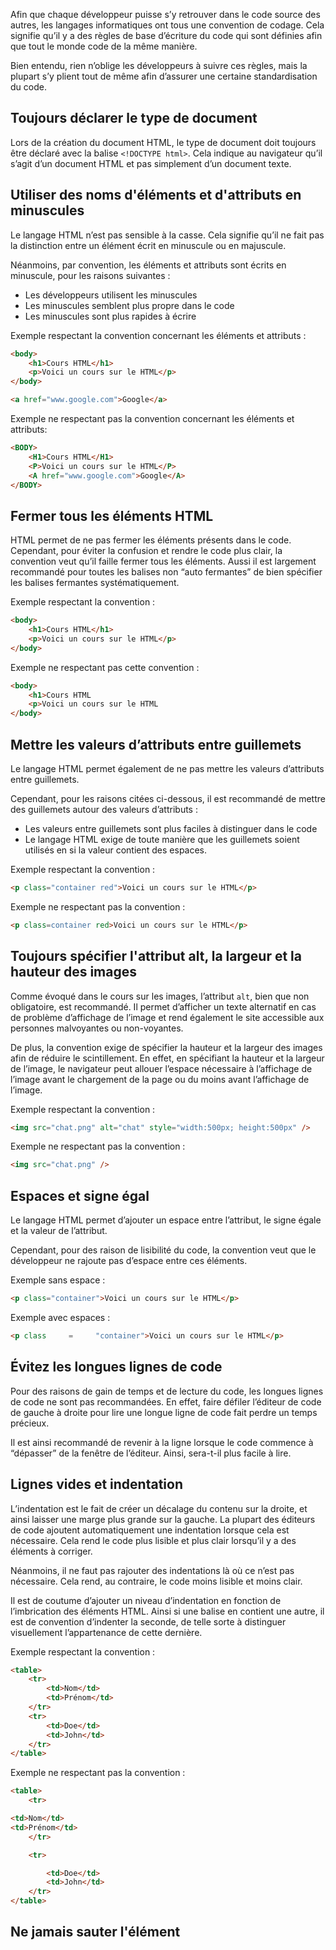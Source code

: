 Afin que chaque développeur puisse s’y retrouver dans le code source des autres, les langages informatiques ont tous une convention de codage. Cela signifie qu’il y a des règles de base d’écriture du code qui sont définies afin que tout le monde code de la même manière.

Bien entendu, rien n’oblige les développeurs à suivre ces règles, mais la plupart s’y plient tout de même afin d’assurer une certaine standardisation du code.

## Toujours déclarer le type de document

Lors de la création du document HTML, le type de document doit toujours être déclaré avec la balise ```<!DOCTYPE html>```. Cela indique au navigateur qu’il s’agit d’un document HTML et pas simplement d’un document texte.

## Utiliser des noms d'éléments et d'attributs en minuscules

Le langage HTML n’est pas sensible à la casse. Cela signifie qu’il ne fait pas la distinction entre un élément écrit en minuscule ou en majuscule.

Néanmoins, par convention, les éléments et attributs sont écrits en minuscule, pour les raisons suivantes :

- Les développeurs utilisent les minuscules
- Les minuscules semblent plus propre dans le code
- Les minuscules sont plus rapides à écrire

Exemple respectant la convention concernant les éléments et attributs :

```html
<body>
    <h1>Cours HTML</h1>
    <p>Voici un cours sur le HTML</p>
</body>

<a href="www.google.com">Google</a>
```

Exemple ne respectant pas la convention concernant les éléments et attributs:

```html
<BODY>
    <H1>Cours HTML</H1>
    <P>Voici un cours sur le HTML</P>
    <A href="www.google.com">Google</A>
</BODY>
```

## Fermer tous les éléments HTML

HTML permet de ne pas fermer les éléments présents dans le code. Cependant, pour éviter la confusion et rendre le code plus clair, la convention veut qu’il faille fermer tous les éléments. Aussi il est largement recommandé pour toutes les balises non “auto fermantes” de bien spécifier les balises fermantes systématiquement.

Exemple respectant la convention : 

```html
<body>
    <h1>Cours HTML</h1>
    <p>Voici un cours sur le HTML</p>
</body>
```

Exemple ne respectant pas cette convention :

```html
<body>
    <h1>Cours HTML
    <p>Voici un cours sur le HTML
</body>
```

## Mettre les valeurs d’attributs entre guillemets

Le langage HTML permet également de ne pas mettre les valeurs d’attributs entre guillemets.

Cependant, pour les raisons citées ci-dessous, il est recommandé de mettre des guillemets autour des valeurs d’attributs :

- Les valeurs entre guillemets sont plus faciles à distinguer dans le code
- Le langage HTML exige de toute manière que les guillemets soient utilisés en si la valeur contient des espaces.

Exemple respectant la convention :

```html
<p class="container red">Voici un cours sur le HTML</p>
```

Exemple ne respectant pas la convention :

```html
<p class=container red>Voici un cours sur le HTML</p>
```

## Toujours spécifier l'attribut alt, la largeur et la hauteur des images

Comme évoqué dans le cours sur les images, l’attribut ```alt```, bien que non obligatoire, est recommandé. Il permet d’afficher un texte alternatif en cas de problème d’affichage de l’image et rend également le site accessible aux personnes malvoyantes ou non-voyantes.

De plus, la convention exige de spécifier la hauteur et la largeur des images afin de réduire le scintillement. En effet, en spécifiant la hauteur et la largeur de l’image, le navigateur peut allouer l’espace nécessaire à l’affichage de l’image avant le chargement de la page ou du moins avant l’affichage de l’image. 

Exemple respectant la convention :

```html
<img src="chat.png" alt="chat" style="width:500px; height:500px" />
```

Exemple ne respectant pas la convention :

```html
<img src="chat.png" />
```

## Espaces et signe égal

Le langage HTML permet d’ajouter un espace entre l’attribut, le signe égale et la valeur de l’attribut. 

Cependant, pour des raison de lisibilité du code, la convention veut que le développeur ne rajoute pas d’espace entre ces éléments.

Exemple sans espace :

```html
<p class="container">Voici un cours sur le HTML</p>
```

Exemple avec espaces :

```html
<p class     =     "container">Voici un cours sur le HTML</p>
```

## Évitez les longues lignes de code

Pour des raisons de gain de temps et de lecture du code, les longues lignes de code ne sont pas recommandées. En effet, faire défiler l’éditeur de code de gauche à droite pour lire une longue ligne de code fait perdre un temps précieux. 

Il est ainsi recommandé de revenir à la ligne lorsque le code commence à “dépasser” de la fenêtre de l’éditeur. Ainsi, sera-t-il plus facile à lire.

## Lignes vides et indentation

L’indentation est le fait de créer un décalage du contenu sur la droite, et ainsi laisser une marge plus grande sur la gauche. La plupart des éditeurs de code ajoutent automatiquement une indentation lorsque cela est nécessaire. Cela rend le code plus lisible et plus clair lorsqu’il y a des éléments à corriger.

Néanmoins, il ne faut pas rajouter des indentations là où ce n’est pas nécessaire. Cela rend, au contraire, le code moins lisible et moins clair.

Il est de coutume d’ajouter un niveau d’indentation en fonction de l’imbrication des éléments HTML. Ainsi si une balise en contient une autre, il est de convention d’indenter la seconde, de telle sorte à distinguer visuellement l’appartenance de cette dernière.

Exemple respectant la convention :

```html
<table>
    <tr>
        <td>Nom</td>
        <td>Prénom</td>
    </tr>
    <tr>
        <td>Doe</td>
        <td>John</td>
    </tr>
</table>
```

Exemple ne respectant pas la convention :

```html
<table>
    <tr>

<td>Nom</td>
<td>Prénom</td>
    </tr>

    <tr>

        <td>Doe</td>
        <td>John</td>
    </tr>
</table>
```

## Ne jamais sauter l'élément <title>

Dans le document HTML, l’élément ```<title></title>``` doit toujours être renseigné. En effet, en plus de définir un titre dans l’onglet ou la fenêtre du navigateur, en plus de fournir un titre à la page lorsqu’elle est ajoutée en favoris, cela permet aussi un meilleur référencement par les moteurs de recherche.

Il est donc recommandé d’écrire un titre qui soit le plus précis possible - sans être trop long, cependant.

Exemple :

```html
<title>Guide de style HTML et conventions de codage</title>
```

## Omettre les éléments ```<html>``` et ```<body>```

Un document HTML est valide, même sans les éléments ```<html></html>``` et ```<body></body>```. Cependant, par soucis de compatibilité du site web avec les anciens navigateurs, il est tout de même recommandé de mettre ces balises. En effet, l’omission de ces balises peut créer des bugs sur les anciens navigateurs.

Exemple respectant cette convention :

```html
<!DOCTYPE html>
<html>
<head>
    <title>Conventions de codage</title>
</head> 

<body>
    <h1>Cours HTML</h1>
    <p>Voici un cours sur le HTML</p>    
</body>
</html>
```

Exemple ne respectant pas cette convention :

```html
<!DOCTYPE html>
<head>
    <title>Conventions de codage</title>
</head>

<h1>Cours HTML</h1>
<p>Voici un cours sur le HTML</p>
```

## Omettre l’élément ```<head>```

Un fichier HTML est également viable sans les balises ```<head></head>```. Si tel est le cas, les navigateurs ajouteront des éléments par défaut contenus dans le ```<head>```.

Malgré tout, il est recommandé d’ajouter l’élément ```<head>```. Cela permet au développeur d’ajouter les informations précises contenues dans cet élément.

Exemple avec le ```<head>``` :

```html
<!DOCTYPE html>
<html>
<head>
    <title>Conventions de codage</title>
</head> 

<body>
    <h1>Cours HTML</h1>
    <p>Voici un cours sur le HTML</p>    
</body>
</html>
```

Exemple sans le ```<head>``` :

```html
<!DOCTYPE html>
<html>
<title>Conventions de codage</title>

<body>
    <h1>Cours HTML</h1>
    <p>Voici un cours sur le HTML</p>    
</body>
</html>
```

## Fermer les éléments HTML vides

Le langage HTML permet au développeur de ne pas ajouter un slash (/) à la fin d’une balise auto-fermante, et aucune règle précise n’existe sur le fait d’ajouter ce slash. Ceci est à la discrétion du développeur.

Ainsi, l’exemple ci-dessous est-il accepté :

```html
<meta charset="utf-8">
```

Et cet exemple est aussi accepté :

```html
<meta charset="utf-8" />
```

## Ajouter l'attribut lang

En HTML, la convention exige de toujours ajouter et renseigner l’attribut ```lang``` dans la balise ```<html>```, car cela aide les moteurs de recherche pour le référencement du site web.

Exemple :

```html
<!DOCTYPE html>
<html lang="fr-FR">
<head>
    <title>Conventions de codage</title>
</head> 

<body>
	...
</body>
</html>
```

## Extensions des fichiers HTML

Il existe deux extensions pour un fichier HTML :

- L’extension .html
- L’extension .htm

Aucune différence n’existe entre ces deux extensions. Les deux seront traitées, par le navigateur, comme des fichiers HTML.